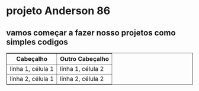 # projeto Anderson 86
## vamos começar a fazer nosso projetos como simples codigos

<table border="1">
<tr>
<th>Cabeçalho</th>
<th>Outro Cabeçalho</th>
</tr>
<tr>
<td>linha 1, célula 1</td>
<td>linha 1, célula 2</td>
</tr>
<tr>
<td>linha 2, célula 1</td>
<td>linha 2, célula 2</td>
</tr>
</table>

